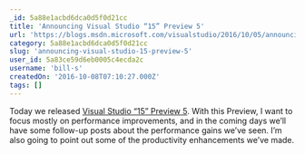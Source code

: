 ```yaml
---
_id: 5a88e1acbd6dca0d5f0d21cc
title: 'Announcing Visual Studio “15” Preview 5'
url: 'https://blogs.msdn.microsoft.com/visualstudio/2016/10/05/announcing-visual-studio-15-preview-5/'
category: 5a88e1acbd6dca0d5f0d21cc
slug: 'announcing-visual-studio-15-preview-5'
user_id: 5a83ce59d6eb0005c4ecda2c
username: 'bill-s'
createdOn: '2016-10-08T07:10:27.000Z'
tags: []
---
```


Today we released <a href="https://www.visualstudio.com/visual-studio-pre-release-downloads/">Visual Studio “15” Preview 5</a>. With this Preview, I want to focus mostly on performance improvements, and in the coming days we’ll have some follow-up posts about the performance gains we’ve seen. I’m also going to point out some of the productivity enhancements we’ve made.
